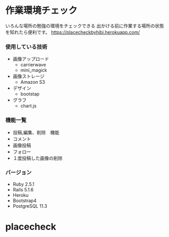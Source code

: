 # 作業環境チェック

いろんな場所の勉強の環境をチェックできる
出かける前に作業する場所の状態を知れたら便利です。
https://placecheckbyhibi.herokuapp.com/

### 使用している技術
- 画像アップロード
  - carrierwave
  - mini_magick
- 画像ストレージ
  - Amazon S3
- デザイン
  - bootstap
- グラフ
  - chart.js
  
### 機能一覧
- 投稿,編集、削除　機能
- コメント
- 画像投稿
- フォロー
- １度投稿した画像の削除

### バージョン
- Ruby 2.5.1
- Rails 5.1.6
- Heroku
- Bootstrap4
- PostgreSQL 11.3

# placecheck
